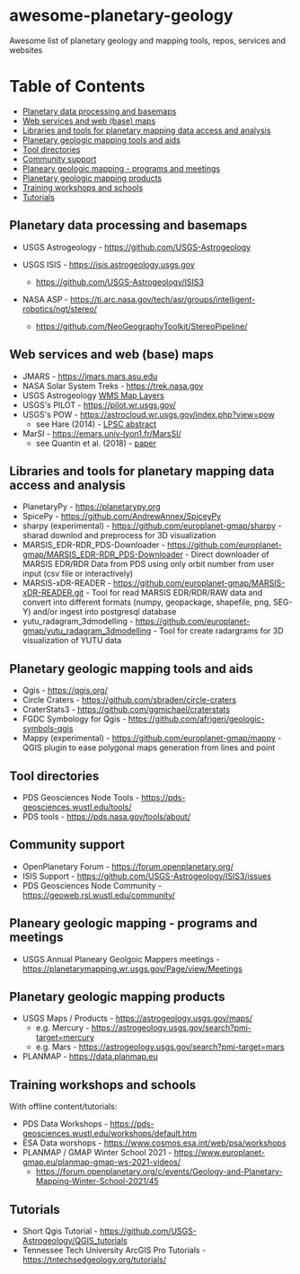 # awesome-planetary-geology
Awesome list of planetary geology and mapping tools, repos, services and websites

Table of Contents
=================

   * [Planetary data processing and basemaps](#planetary-data-processing-and-basemaps)
   * [Web services and web (base) maps](#web-services-and-web-base-maps)
   * [Libraries and tools for planetary mapping data access and analysis](#libraries-and-tools-for-planetary-mapping-data-access-and-analysis)
   * [Planetary geologic mapping tools and aids](#planetary-geologic-mapping-tools-and-aids)
   * [Tool directories](#tool-directories)
   * [Community support](#community-support)
   * [Planeary geologic mapping - programs and meetings](#planeary-geologic-mapping---programs-and-meetings)
   * [Planetary geologic mapping products](#planetary-geologic-mapping-products)
   * [Training workshops and schools](#training-workshops-and-schools)
   * [Tutorials](#tutorials)

## Planetary data processing and basemaps 

* USGS Astrogeology - https://github.com/USGS-Astrogeology

* USGS ISIS - https://isis.astrogeology.usgs.gov
  * https://github.com/USGS-Astrogeology/ISIS3
* NASA ASP - https://ti.arc.nasa.gov/tech/asr/groups/intelligent-robotics/ngt/stereo/
  * https://github.com/NeoGeographyToolkit/StereoPipeline/

## Web services and web (base) maps
* JMARS - https://jmars.mars.asu.edu
* NASA Solar System Treks - https://trek.nasa.gov
* USGS Astrogeology [WMS Map Layers](https://astrowebmaps.wr.usgs.gov/webmapatlas/Layers/maps.html)
* USGS's PILOT - https://pilot.wr.usgs.gov/
* USGS's POW - https://astrocloud.wr.usgs.gov/index.php?view=pow
  * see Hare (2014) - [LPSC abstract](https://www.hou.usra.edu/meetings/lpsc2014/pdf/2474.pdf)
* MarSI - https://emars.univ-lyon1.fr/MarsSI/
  * see Quantin et al. (2018) - [paper](https://doi.org/10.1016/j.pss.2017.09.014)

## Libraries and tools for planetary mapping data access and analysis 

* PlanetaryPy - https://planetarypy.org
* SpicePy - https://github.com/AndrewAnnex/SpiceyPy
* sharpy (experimental) - https://github.com/europlanet-gmap/sharpy - sharad downlod and preprocess for 3D visualization
* MARSIS_EDR-RDR_PDS-Downloader - https://github.com/europlanet-gmap/MARSIS_EDR-RDR_PDS-Downloader - Direct downloader of MARSIS EDR/RDR Data from PDS using only orbit number from user input (csv file or interactively)
* MARSIS-xDR-READER - https://github.com/europlanet-gmap/MARSIS-xDR-READER.git - Tool for read MARSIS EDR/RDR/RAW data and convert into different formats (numpy, geopackage, shapefile, png, SEG-Y) and/or ingest into postgresql database
* yutu_radagram_3dmodelling - https://github.com/europlanet-gmap/yutu_radagram_3dmodelling - Tool for create radargrams for 3D visualization of YUTU data

## Planetary geologic mapping tools and aids

* Qgis - https://qgis.org/
* Circle Craters - https://github.com/sbraden/circle-craters
* CraterStats3 - https://github.com/ggmichael/craterstats
* FGDC Symbology for Qgis - https://github.com/afrigeri/geologic-symbols-qgis
* Mappy (experimental) - https://github.com/europlanet-gmap/mappy - QGIS plugin to ease polygonal maps generation from lines and point

## Tool directories
* PDS Geosciences Node Tools - https://pds-geosciences.wustl.edu/tools/
* PDS tools - https://pds.nasa.gov/tools/about/

## Community support

* OpenPlanetary Forum - https://forum.openplanetary.org/
* ISIS Support - https://github.com/USGS-Astrogeology/ISIS3/issues
* PDS Geosciences Node Community - https://geoweb.rsl.wustl.edu/community/ 

## Planeary geologic mapping - programs and meetings

* USGS Annual Planeary Geolgoic Mappers meetings - https://planetarymapping.wr.usgs.gov/Page/view/Meetings

## Planetary geologic mapping products

* USGS Maps / Products - https://astrogeology.usgs.gov/maps/
  * e.g. Mercury - https://astrogeology.usgs.gov/search?pmi-target=mercury
  * e.g. Mars - https://astrogeology.usgs.gov/search?pmi-target=mars
* PLANMAP - https://data.planmap.eu

## Training workshops and schools
With offline content/tutorials:

* PDS Data Workshops - https://pds-geosciences.wustl.edu/workshops/default.htm
* ESA Data worshops - https://www.cosmos.esa.int/web/psa/workshops
* PLANMAP / GMAP Winter School 2021 - https://www.europlanet-gmap.eu/planmap-gmap-ws-2021-videos/
  * https://forum.openplanetary.org/c/events/Geology-and-Planetary-Mapping-Winter-School-2021/45

## Tutorials 
* Short Qgis Tutorial - https://github.com/USGS-Astrogeology/QGIS_tutorials
* Tennessee Tech University ArcGIS Pro Tutorials - https://tntechsedgeology.org/tutorials/
